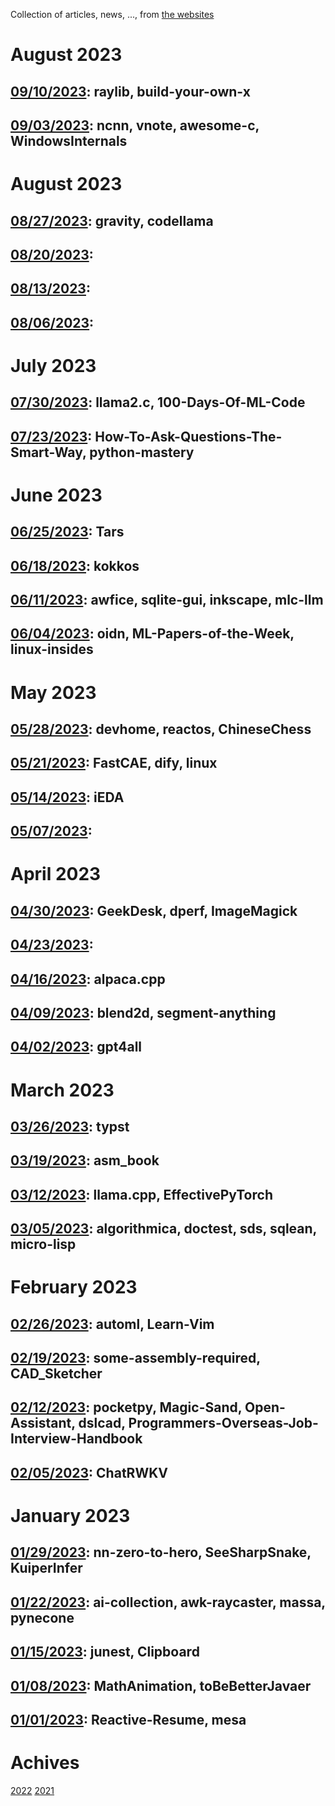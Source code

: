 Collection of articles, news, ..., from [the websites](sources.md)

# August 2023
## [09/10/2023](2023/0910.md): raylib, build-your-own-x
## [09/03/2023](2023/0903.md): ncnn, vnote, awesome-c, WindowsInternals

# August 2023
## [08/27/2023](2023/0827.md): gravity, codellama
## [08/20/2023](2023/0820.md):
## [08/13/2023](2023/0813.md):
## [08/06/2023](2023/0806.md):

# July 2023
## [07/30/2023](2023/0730.md): llama2.c, 100-Days-Of-ML-Code
## [07/23/2023](2023/0723.md): How-To-Ask-Questions-The-Smart-Way, python-mastery

# June 2023
## [06/25/2023](2023/0625.md): Tars
## [06/18/2023](2023/0618.md): kokkos
## [06/11/2023](2023/0611.md): awfice, sqlite-gui, inkscape, mlc-llm
## [06/04/2023](2023/0604.md): oidn, ML-Papers-of-the-Week, linux-insides

# May 2023
## [05/28/2023](2023/0528.md): devhome, reactos, ChineseChess
## [05/21/2023](2023/0521.md): FastCAE, dify, linux
## [05/14/2023](2023/0514.md): iEDA
## [05/07/2023](2023/0507.md):

# April 2023
## [04/30/2023](2023/0430.md): GeekDesk, dperf, ImageMagick
## [04/23/2023](2023/0423.md):
## [04/16/2023](2023/0416.md): alpaca.cpp
## [04/09/2023](2023/0409.md): blend2d, segment-anything
## [04/02/2023](2023/0402.md): gpt4all

# March 2023
## [03/26/2023](2023/0326.md): typst
## [03/19/2023](2023/0319.md): asm_book
## [03/12/2023](2023/0312.md): llama.cpp, EffectivePyTorch
## [03/05/2023](2023/0305.md): algorithmica, doctest, sds, sqlean, micro-lisp

# February 2023
## [02/26/2023](2023/0226.md): automl, Learn-Vim
## [02/19/2023](2023/0219.md): some-assembly-required, CAD_Sketcher
## [02/12/2023](2023/0212.md): pocketpy, Magic-Sand, Open-Assistant, dslcad, Programmers-Overseas-Job-Interview-Handbook
## [02/05/2023](2023/0205.md): ChatRWKV

# January 2023
## [01/29/2023](2023/0129.md): nn-zero-to-hero, SeeSharpSnake, KuiperInfer
## [01/22/2023](2023/0122.md): ai-collection, awk-raycaster, massa, pynecone
## [01/15/2023](2023/0115.md): junest, Clipboard
## [01/08/2023](2023/0108.md): MathAnimation, toBeBetterJavaer
## [01/01/2023](2023/0101.md): Reactive-Resume, mesa

# Achives
[2022](Achive_2022.md)
[2021](Achive_2021.md)
